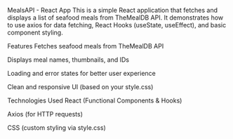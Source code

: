 MealsAPI - React App
This is a simple React application that fetches and displays a list of seafood meals from TheMealDB API. It demonstrates how to use axios for data fetching, React Hooks (useState, useEffect), and basic component styling.

Features
Fetches seafood meals from TheMealDB API

Displays meal names, thumbnails, and IDs

Loading and error states for better user experience

Clean and responsive UI (based on your style.css)

Technologies Used
React (Functional Components & Hooks)

Axios (for HTTP requests)

CSS (custom styling via style.css)
